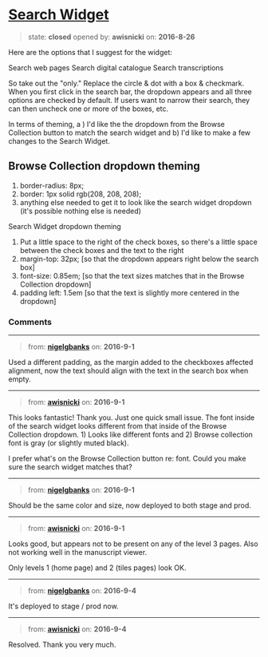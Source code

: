 # [Search Widget](https://github.com/livingstoneonline/livingstoneonline/issues/80)

> state: **closed** opened by: **awisnicki** on: **2016-8-26**

Here are the options that I suggest for the widget:

Search web pages
Search digital catalogue
Search transcriptions

So take out the &quot;only.&quot; Replace the circle &amp; dot with a box &amp; checkmark. When you first click in the search bar, the dropdown appears and all three options are checked by default. If users want to narrow their search, they can then uncheck one or more of the boxes, etc.

In terms of theming, a ) I&#x27;d like the the dropdown from the Browse Collection button to match the search widget and b) I&#x27;d like to make a few changes to the Search Widget.
## Browse Collection dropdown theming

1) border-radius: 8px;
2) border: 1px solid rgb(208, 208, 208);
3) anything else needed to get it to look like the search widget dropdown (it&#x27;s possible nothing else is needed)

Search Widget dropdown theming
1) Put a little space to the right of the check boxes, so there&#x27;s a little space between the check boxes and the text to the right
2) margin-top: 32px;  [so that the dropdown appears right below the search box]
3) font-size: 0.85em;  [so that the text sizes matches that in the Browse Collection dropdown]
4) padding left: 1.5em [so that the text is slightly more centered in the dropdown]


### Comments

---
> from: [**nigelgbanks**](https://github.com/livingstoneonline/livingstoneonline/issues/80#issuecomment-244064897) on: **2016-9-1**

Used a different padding, as the margin added to the checkboxes affected alignment, now the text should align with the text in the search box when empty.

---
> from: [**awisnicki**](https://github.com/livingstoneonline/livingstoneonline/issues/80#issuecomment-244125628) on: **2016-9-1**

This looks fantastic! Thank you. Just one quick small issue. The font inside of the search widget looks different from that inside of the Browse Collection dropdown. 1) Looks like different fonts and 2) Browse collection font is gray (or slightly muted black). 

I prefer what&#x27;s on the Browse Collection button re: font. Could you make sure the search widget matches that?

---
> from: [**nigelgbanks**](https://github.com/livingstoneonline/livingstoneonline/issues/80#issuecomment-244202049) on: **2016-9-1**

Should be the same color and size, now deployed to both stage and prod.

---
> from: [**awisnicki**](https://github.com/livingstoneonline/livingstoneonline/issues/80#issuecomment-244232704) on: **2016-9-1**

Looks good, but appears not to be present on any of the level 3 pages. Also not working well in the manuscript viewer.

Only levels 1 (home page) and 2 (tiles pages) look OK.

---
> from: [**nigelgbanks**](https://github.com/livingstoneonline/livingstoneonline/issues/80#issuecomment-244593559) on: **2016-9-4**

It&#x27;s deployed to stage / prod now.

---
> from: [**awisnicki**](https://github.com/livingstoneonline/livingstoneonline/issues/80#issuecomment-244614655) on: **2016-9-4**

Resolved. Thank you very much.

